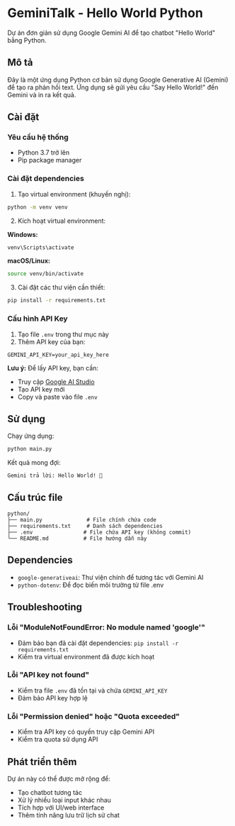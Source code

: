 # GeminiTalk - Hello World Python

Dự án đơn giản sử dụng Google Gemini AI để tạo chatbot "Hello World" bằng Python.

## Mô tả

Đây là một ứng dụng Python cơ bản sử dụng Google Generative AI (Gemini) để tạo ra phản hồi text. Ứng dụng sẽ gửi yêu cầu "Say Hello World!" đến Gemini và in ra kết quả.

## Cài đặt

### Yêu cầu hệ thống
- Python 3.7 trở lên
- Pip package manager

### Cài đặt dependencies

1. Tạo virtual environment (khuyến nghị):
```bash
python -m venv venv
```

2. Kích hoạt virtual environment:

**Windows:**
```bash
venv\Scripts\activate
```

**macOS/Linux:**
```bash
source venv/bin/activate
```

3. Cài đặt các thư viện cần thiết:
```bash
pip install -r requirements.txt
```

### Cấu hình API Key

1. Tạo file `.env` trong thư mục này
2. Thêm API key của bạn:
```
GEMINI_API_KEY=your_api_key_here
```

**Lưu ý:** Để lấy API key, bạn cần:
- Truy cập [Google AI Studio](https://makersuite.google.com/app/apikey)
- Tạo API key mới
- Copy và paste vào file `.env`

## Sử dụng

Chạy ứng dụng:
```bash
python main.py
```

Kết quả mong đợi:
```
Gemini trả lời: Hello World! 👋
```

## Cấu trúc file

```
python/
├── main.py              # File chính chứa code
├── requirements.txt     # Danh sách dependencies
├── .env                # File chứa API key (không commit)
└── README.md           # File hướng dẫn này
```

## Dependencies

- `google-generativeai`: Thư viện chính để tương tác với Gemini AI
- `python-dotenv`: Để đọc biến môi trường từ file .env

## Troubleshooting

### Lỗi "ModuleNotFoundError: No module named 'google'"
- Đảm bảo bạn đã cài đặt dependencies: `pip install -r requirements.txt`
- Kiểm tra virtual environment đã được kích hoạt

### Lỗi "API key not found"
- Kiểm tra file `.env` đã tồn tại và chứa `GEMINI_API_KEY`
- Đảm bảo API key hợp lệ

### Lỗi "Permission denied" hoặc "Quota exceeded"
- Kiểm tra API key có quyền truy cập Gemini API
- Kiểm tra quota sử dụng API

## Phát triển thêm

Dự án này có thể được mở rộng để:
- Tạo chatbot tương tác
- Xử lý nhiều loại input khác nhau
- Tích hợp với UI/web interface
- Thêm tính năng lưu trữ lịch sử chat
